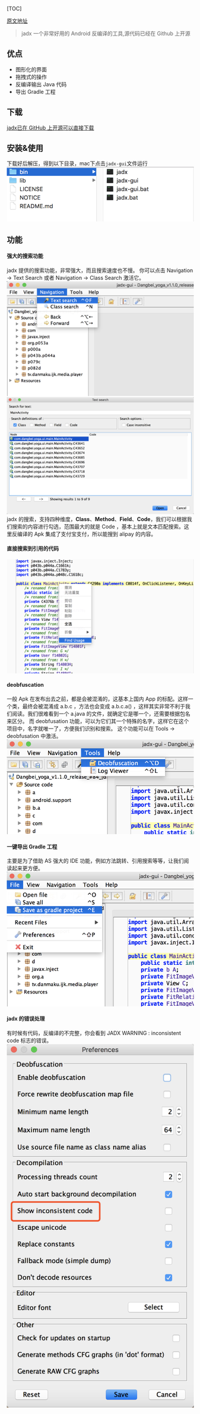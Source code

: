 [TOC]

[原文地址](https://mp.weixin.qq.com/s/8ayLeGavaYfMxqLoTxFIlQ)

> jadx 一个非常好用的 Android 反编译的工具,源代码已经在 Github 上开源

## 优点
* 图形化的界面
* 拖拽式的操作
* 反编译输出 Java 代码
* 导出 Gradle 工程

## 下载
[jadx已在 GitHub 上开源可以直接下载](https://github.com/skylot/jadx/releases)

## 安装&使用
下载好后解压，得到以下目录，mac下点击`jadx-gui`文件运行
![](https://github.com/gxd523/note/raw/master/pic/jadx_pic_a.png)

## 功能
#### 强大的搜索功能
jadx 提供的搜索功能，非常强大，而且搜索速度也不慢。
你可以点击 Navigation -> Text Search 或者 Navigation -> Class Search 激活它。
![](https://github.com/gxd523/note/raw/master/pic/jadx_pic_b.png)
![](https://github.com/gxd523/note/raw/master/pic/jadx_pic_c.png)
jadx 的搜索，支持四种维度，**Class**、**Method**、**Field**、**Code**，我们可以根据我们搜索的内容进行勾选，范围最大的就是 Code ，基本上就是文本匹配搜索。这里反编译的 Apk 集成了支付宝支付，所以能搜到 alipay 的内容。

#### 直接搜索到引用的代码
![](https://github.com/gxd523/note/raw/master/pic/jadx_pic_d.png)

#### deobfuscation
一般 Apk 在发布出去之前，都是会被混淆的，这基本上国内 App 的标配。这样一个类，最终会被混淆成 a.b.c ，方法也会变成 a.b.c.a() ，这样其实非常不利于我们阅读。我们很难看到一个 a.java 的文件，就确定它是哪一个，还需要根据包名来区分。
而 deobfusation 功能，可以为它们其一个特殊的名字，这样它在这个项目中，名字就唯一了，方便我们识别和搜索。
这个功能可以在 Tools -> deobfusation 中激活。
![](https://github.com/gxd523/note/raw/master/pic/jadx_pic_e.png)

#### 一键导出 Gradle 工程
主要是为了借助 AS 强大的 IDE 功能，例如方法跳转、引用搜索等等，让我们阅读起来更方便。
![](https://github.com/gxd523/note/raw/master/pic/jadx_pic_f.png)

#### jadx 的错误处理
有时候有代码，反编译的不完整，你会看到 JADX WARNING : inconsistent code 标志的错误。
![](https://github.com/gxd523/note/raw/master/pic/jadx_pic_g.png)

